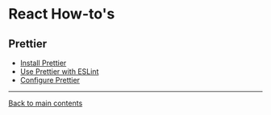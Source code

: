 # React How-to's

## Prettier

- [Install Prettier](./prettier.md#how-to---install-prettier)
- [Use Prettier with ESLint](./prettier.md#how-to---use-prettier-with-eslint)
- [Configure Prettier](./prettier.md#how-to---configure-prettier)

---

[Back to main contents](../README.md)
